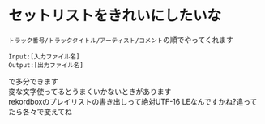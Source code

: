 # セットリストをきれいにしたいな
`トラック番号/トラックタイトル/アーティスト/コメント`の順でやってくれます

```
Input:[入力ファイル名]
Output:[出力ファイル名]
```
で多分できます  
変な文字使ってるとうまくいかないときがあります  
rekordboxのプレイリストの書き出しって絶対UTF-16 LEなんですかね?違ってたら各々で変えてね
